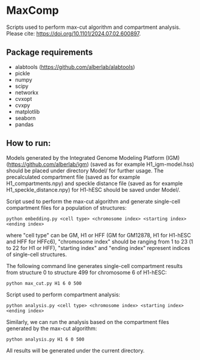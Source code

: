 # MaxComp
Scripts used to perform max-cut algorithm and compartment analysis. Please cite: https://doi.org/10.1101/2024.07.02.600897.
## Package requirements
- alabtools (https://github.com/alberlab/alabtools)
- pickle
- numpy
- scipy
- networkx
- cvxopt
- cvxpy
- matplotlib
- seaborn
- pandas
## How to run:
Models generated by the Integrated Genome Modeling Platform (IGM) (https://github.com/alberlab/igm) (saved as for example H1_igm-model.hss) should be placed under directory Model/ for further usage. The precalculated compartment file (saved as for example H1_compartments.npy) and speckle distance file (saved as for example H1_speckle_distance.npy) for H1-hESC should be saved under Model/.

Script used to perform the max-cut algorithm and generate single-cell compartment files for a population of structures:
```
python embedding.py <cell type> <chromosome index> <starting index> <ending index>
```
where "cell type" can be GM, H1 or HFF (GM for GM12878, H1 for H1-hESC and HFF for HFFc6), "chromosome index" should be ranging from 1 to 23 (1 to 22 for H1 or HFF), "starting index" and "ending index" represent indices of single-cell structures.

The following command line generates single-cell compartment results from structure 0 to structure 499 for chromosome 6 of H1-hESC:
```
python max_cut.py H1 6 0 500
```

Script used to perform compartment analysis:
```
python analysis.py <cell type> <chromosome index> <starting index> <ending index>
```
Similarly, we can run the analysis based on the compartment files generated by the max-cut algorithm:
```
python analysis.py H1 6 0 500
```
All results will be generated under the current directory.
